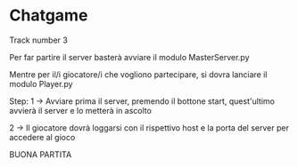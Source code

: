 # Chatgame
Track number 3

Per far partire il server basterà avviare il modulo MasterServer.py

Mentre per il/i giocatore/i che vogliono partecipare, si dovra lanciare il modulo Player.py

Step:
  1 -> Avviare prima il server, premendo il bottone start, quest'ultimo avvierà il server e lo metterà in ascolto

  2 -> Il giocatore dovrà loggarsi con il rispettivo host e la porta del server per accedere al gioco 

BUONA PARTITA
